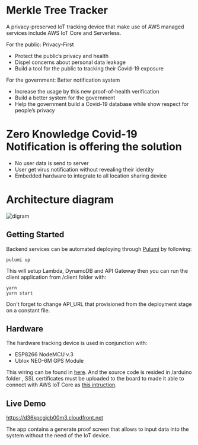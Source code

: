 # Merkle Tree Tracker

A privacy-preserved IoT tracking device that make use of AWS managed services include AWS IoT Core and Serverless.

For the public: Privacy-First
- Protect the public’s privacy and health 
- Dispel concerns about personal data leakage
- Build a tool for the public to tracking their Covid-19 exposure

For the government: Better notification system
- Increase the usage by this new proof-of-health verification 
- Build a better system for the government
- Help the government build a Covid-19 database while show respect for people’s privacy

# Zero Knowledge Covid-19 Notification is offering the solution
- No user data is send to server
- User get virus notification without revealing their identity
- Embedded hardware to integrate to all location sharing device


# Architecture diagram

![digram][diagram]

[diagram]: https://d36kpcgjcb00m3.cloudfront.net/images/tracker-1.png "Diagram"

## Getting Started

Backend services can be automated deploying through [Pulumi](https://www.pulumi.com/) by following:

```
pulumi up
```

This will setup Lambda, DynamoDB and API Gateway then you can run the client application from /client folder with:

```
yarn 
yarn start
```
Don't forget to change API_URL that provisioned from the deployment stage on a constant file.


## Hardware

The hardware tracking device is used in conjunction with:

* ESP8266 NodeMCU v.3
* Ublox NEO-6M GPS Module

This wiring can be found in [here](https://iotdesignpro.com/projects/nodemcu-esp8266-gps-module-interfacing-to-display-latitude-and-longitude). And the source code is resided in /arduino folder , SSL certificates must be uploaded to the board to made it able to connect with AWS IoT Core as [this intruction](https://electronicsinnovation.com/how-to-connect-nodemcu-esp8266-with-aws-iot-core-using-arduino-ide-mqtt/).

## Live Demo

https://d36kpcgjcb00m3.cloudfront.net 

The app contains a generate proof screen that allows to input data into the system without the need of the IoT device.
